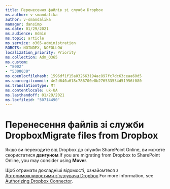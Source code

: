 ```yaml
---
title: Перенесення файлів зі служби Dropbox
ms.author: v-smandalika
author: v-smandalika
manager: dansimp
ms.date: 01/29/2021
ms.audience: Admin
ms.topic: article
ms.service: o365-administration
ROBOTS: NOINDEX, NOFOLLOW
localization_priority: Priority
ms.collection: Adm_O365
ms.custom:
- "8002"
- "5300030"
ms.openlocfilehash: 1596df1f15a032663194ac897fc7dc63ceaa60d5
ms.sourcegitcommit: 4e2d640a618c786700e8b276533554d51956f080
ms.translationtype: MT
ms.contentlocale: uk-UA
ms.lasthandoff: 01/29/2021
ms.locfileid: "50714490"
---
```

# <a name="migrate-files-from-dropbox"></a><span data-ttu-id="131c3-102">Перенесення файлів зі служби Dropbox</span><span class="sxs-lookup"><span data-stu-id="131c3-102">Migrate files from Dropbox</span></span>

<span data-ttu-id="131c3-103">Якщо ви переходите від Dropbox до служби SharePoint Online, ви можете скористатися **двигуном**.</span><span class="sxs-lookup"><span data-stu-id="131c3-103">If you are migrating from Dropbox to SharePoint Online, you may consider using **Mover**.</span></span>

<span data-ttu-id="131c3-104">Щоб отримати докладніші відомості, ознайомтеся з [Авториможливостями з'єднувача Dropbox](https://docs.microsoft.com/sharepointmigration/mover-dropbox).</span><span class="sxs-lookup"><span data-stu-id="131c3-104">For more information, see [Authorizing Dropbox Connector](https://docs.microsoft.com/sharepointmigration/mover-dropbox).</span></span>

